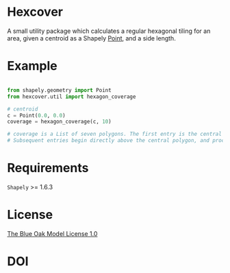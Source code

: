 # Hexcover
A small utility package which calculates a regular hexagonal tiling for an area, given a centroid as a Shapely [Point](https://shapely.readthedocs.io/en/latest/manual.html#Point), and a side length.

# Example
```python

from shapely.geometry import Point
from hexcover.util import hexagon_coverage

# centroid
c = Point(0.0, 0.0)
coverage = hexagon_coverage(c, 10)

# coverage is a List of seven polygons. The first entry is the central polygon.
# Subsequent entries begin directly above the central polygon, and proceed clockwise.
```
# Requirements
`Shapely` >= 1.6.3

# License
[The Blue Oak Model License 1.0](LICENSE.md)

# DOI
